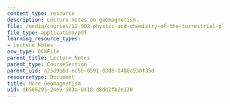 ```yaml
---
content_type: resource
description: Lecture notes on geomagnetism.
file: /media/courses/12-002-physics-and-chemistry-of-the-terrestrial-planets-fall-2008/db50629524e9583a0418d8dd2fb2e130_MIT12_002f08_lec20.pdf
file_type: application/pdf
learning_resource_types:
- Lecture Notes
ocw_type: OCWFile
parent_title: Lecture Notes
parent_type: CourseSection
parent_uid: a25d9b6d-ec56-0591-83d8-1486c530f35d
resourcetype: Document
title: More Geomagnetism
uid: db506295-24e9-583a-0418-d8dd2fb2e130
---
```

